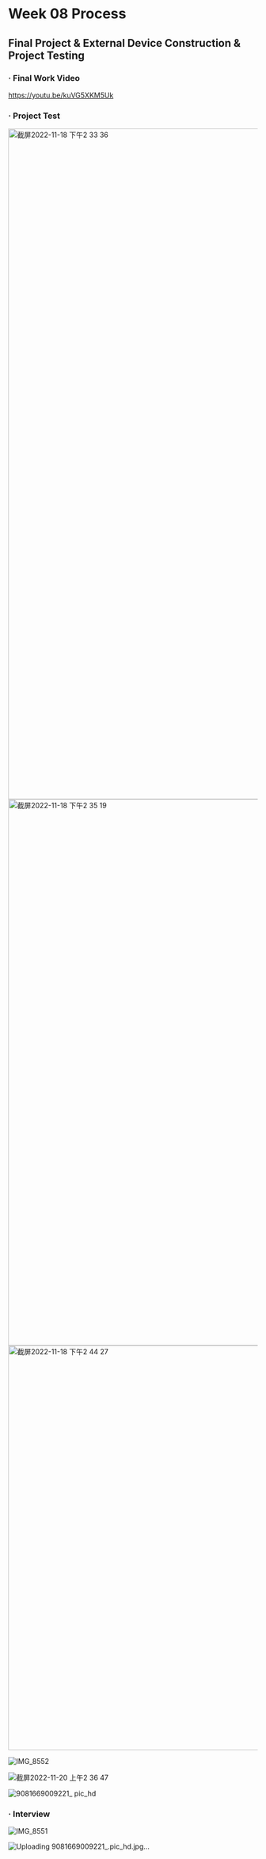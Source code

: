 # Week 08 Process
## Final Project & External Device Construction & Project Testing

### · Final Work Video

https://youtu.be/kuVG5XKM5Uk

### · Project Test


<img width="1354" alt="截屏2022-11-18 下午2 33 36" src="https://user-images.githubusercontent.com/92034503/203694514-97d827d5-804c-44e9-bd3b-68b522e04f1e.png">

<img width="1103" alt="截屏2022-11-18 下午2 35 19" src="https://user-images.githubusercontent.com/92034503/203694520-aa091dfd-9ee3-48f8-a98a-c521a7c4254f.png">
<img width="817" alt="截屏2022-11-18 下午2 44 27" src="https://user-images.githubusercontent.com/92034503/203694532-f851232b-7474-4f42-a43f-d4cdaf909a9c.png">

![IMG_8552](https://user-images.githubusercontent.com/92034503/203694577-3459b909-939d-4d26-895c-76f120d55dfa.jpg)

![截屏2022-11-20 上午2 36 47](https://user-images.githubusercontent.com/92034503/203694588-83b34a8e-cc67-4ab7-a8a6-67075d6beedf.png)


![9081669009221_ pic_hd](https://user-images.githubusercontent.com/92034503/203695666-eae90f99-50c7-476e-9f07-24148fb07269.jpg)


### · Interview

![IMG_8551](https://user-images.githubusercontent.com/92034503/203694600-e23455a9-6f6a-451d-a23f-62514645b0ae.jpg)


![Uploading 9081669009221_.pic_hd.jpg…]()

